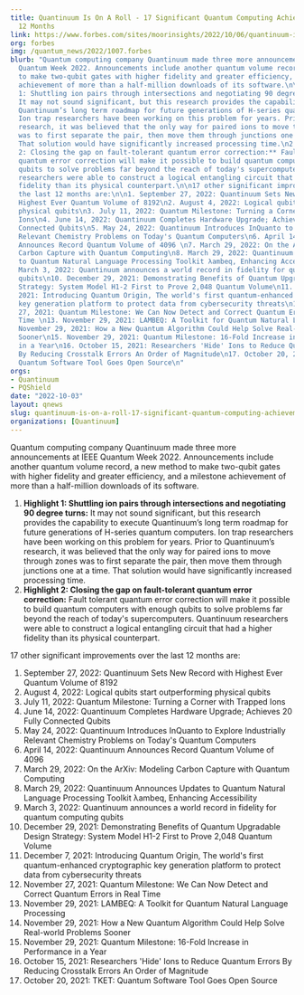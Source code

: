 ```yaml
---
title: Quantinuum Is On A Roll - 17 Significant Quantum Computing Achievements In
  12 Months
link: https://www.forbes.com/sites/moorinsights/2022/10/06/quantinuum-is-on-a-roll--17-significant-quantum-computing-achievements-in-12-months/?sh=2e8335b3301e
org: forbes
img: /quantum_news/2022/1007.forbes
blurb: "Quantum computing company Quantinuum made three more announcements at IEEE
  Quantum Week 2022. Announcements include another quantum volume record, a new method
  to make two-qubit gates with higher fidelity and greater efficiency, and a milestone
  achievement of more than a half-million downloads of its software.\n\n1. **Highlight
  1: Shuttling ion pairs through intersections and negotiating 90 degree turns:**
  It may not sound significant, but this research provides the capability to execute
  Quantinuum’s long term roadmap for future generations of H-series quantum computers.
  Ion trap researchers have been working on this problem for years. Prior to Quantinuum’s
  research, it was believed that the only way for paired ions to move through zones
  was to first separate the pair, then move them through junctions one at a time.
  That solution would have significantly increased processing time.\n2. **Highlight
  2: Closing the gap on fault-tolerant quantum error correction:** Fault tolerant
  quantum error correction will make it possible to build quantum computers with enough
  qubits to solve problems far beyond the reach of today's supercomputers. Quantinuum
  researchers were able to construct a logical entangling circuit that had a higher
  fidelity than its physical counterpart.\n\n17 other significant improvements over
  the last 12 months are:\n\n1. September 27, 2022: Quantinuum Sets New Record with
  Highest Ever Quantum Volume of 8192\n2. August 4, 2022: Logical qubits start outperforming
  physical qubits\n3. July 11, 2022: Quantum Milestone: Turning a Corner with Trapped
  Ions\n4. June 14, 2022: Quantinuum Completes Hardware Upgrade; Achieves 20 Fully
  Connected Qubits\n5. May 24, 2022: Quantinuum Introduces InQuanto to Explore Industrially
  Relevant Chemistry Problems on Today's Quantum Computers\n6. April 14, 2022: Quantinuum
  Announces Record Quantum Volume of 4096 \n7. March 29, 2022: On the ArXiv: Modeling
  Carbon Capture with Quantum Computing\n8. March 29, 2022: Quantinuum Announces Updates
  to Quantum Natural Language Processing Toolkit λambeq, Enhancing Accessibility\n9.
  March 3, 2022: Quantinuum announces a world record in fidelity for quantum computing
  qubits\n10. December 29, 2021: Demonstrating Benefits of Quantum Upgradable Design
  Strategy: System Model H1-2 First to Prove 2,048 Quantum Volume\n11. December 7,
  2021: Introducing Quantum Origin, The world's first quantum-enhanced cryptographic
  key generation platform to protect data from cybersecurity threats\n12. November
  27, 2021: Quantum Milestone: We Can Now Detect and Correct Quantum Errors in Real
  Time \n13. November 29, 2021: LAMBEQ: A Toolkit for Quantum Natural Language Processing\n14.
  November 29, 2021: How a New Quantum Algorithm Could Help Solve Real-world Problems
  Sooner\n15. November 29, 2021: Quantum Milestone: 16-Fold Increase in Performance
  in a Year\n16. October 15, 2021: Researchers 'Hide' Ions to Reduce Quantum Errors
  By Reducing Crosstalk Errors An Order of Magnitude\n17. October 20, 2021: TKET:
  Quantum Software Tool Goes Open Source\n"
orgs:
- Quantinuum
- PQShield
date: "2022-10-03"
layout: qnews
slug: quantinuum-is-on-a-roll-17-significant-quantum-computing-achievements-in-12-months
organizations: [Quantinuum]
---
```


Quantum computing company Quantinuum made three more announcements at IEEE Quantum Week 2022. Announcements include another quantum volume record, a new method to make two-qubit gates with higher fidelity and greater efficiency, and a milestone achievement of more than a half-million downloads of its software.

1. **Highlight 1: Shuttling ion pairs through intersections and negotiating 90 degree turns:** It may not sound significant, but this research provides the capability to execute Quantinuum’s long term roadmap for future generations of H-series quantum computers. Ion trap researchers have been working on this problem for years. Prior to Quantinuum’s research, it was believed that the only way for paired ions to move through zones was to first separate the pair, then move them through junctions one at a time. That solution would have significantly increased processing time.
2. **Highlight 2: Closing the gap on fault-tolerant quantum error correction:** Fault tolerant quantum error correction will make it possible to build quantum computers with enough qubits to solve problems far beyond the reach of today's supercomputers. Quantinuum researchers were able to construct a logical entangling circuit that had a higher fidelity than its physical counterpart.

17 other significant improvements over the last 12 months are:

1. September 27, 2022: Quantinuum Sets New Record with Highest Ever Quantum Volume of 8192
2. August 4, 2022: Logical qubits start outperforming physical qubits
3. July 11, 2022: Quantum Milestone: Turning a Corner with Trapped Ions
4. June 14, 2022: Quantinuum Completes Hardware Upgrade; Achieves 20 Fully Connected Qubits
5. May 24, 2022: Quantinuum Introduces InQuanto to Explore Industrially Relevant Chemistry Problems on Today's Quantum Computers
6. April 14, 2022: Quantinuum Announces Record Quantum Volume of 4096 
7. March 29, 2022: On the ArXiv: Modeling Carbon Capture with Quantum Computing
8. March 29, 2022: Quantinuum Announces Updates to Quantum Natural Language Processing Toolkit λambeq, Enhancing Accessibility
9. March 3, 2022: Quantinuum announces a world record in fidelity for quantum computing qubits
10. December 29, 2021: Demonstrating Benefits of Quantum Upgradable Design Strategy: System Model H1-2 First to Prove 2,048 Quantum Volume
11. December 7, 2021: Introducing Quantum Origin, The world's first quantum-enhanced cryptographic key generation platform to protect data from cybersecurity threats
12. November 27, 2021: Quantum Milestone: We Can Now Detect and Correct Quantum Errors in Real Time 
13. November 29, 2021: LAMBEQ: A Toolkit for Quantum Natural Language Processing
14. November 29, 2021: How a New Quantum Algorithm Could Help Solve Real-world Problems Sooner
15. November 29, 2021: Quantum Milestone: 16-Fold Increase in Performance in a Year
16. October 15, 2021: Researchers 'Hide' Ions to Reduce Quantum Errors By Reducing Crosstalk Errors An Order of Magnitude
17. October 20, 2021: TKET: Quantum Software Tool Goes Open Source
